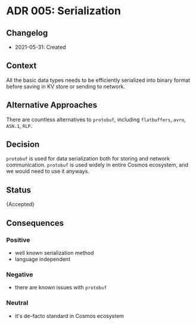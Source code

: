 # ADR 005: Serialization

## Changelog

- 2021-05-31: Created

## Context

All the basic data types needs to be efficiently serialized into binary format before saving in KV store or sending to network.

## Alternative Approaches

There are countless alternatives to `protobuf`, including `flatbuffers`, `avro`, `ASN.1`, `RLP`.

## Decision

`protobuf` is used for data serialization both for storing and network communication. 
`protobuf` is used widely in entire Cosmos ecosystem, and we would need to use it anyways.

## Status

{Accepted}

## Consequences

### Positive
 * well known serialization method
 * language independent

### Negative
 * there are known issues with `protobuf`

### Neutral
 * it's de-facto standard in Cosmos ecosystem

